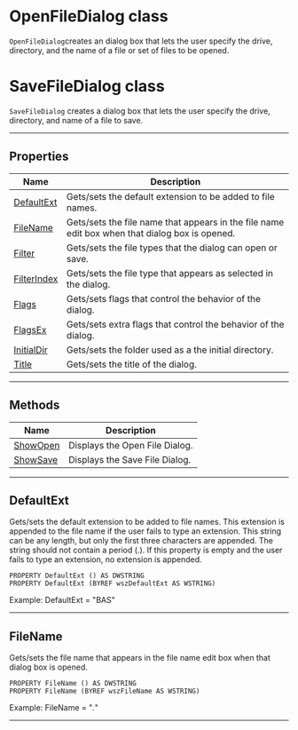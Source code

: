 # OpenFileDialog class

`OpenFileDialog`creates an dialog box that lets the user specify the drive, directory, and the name of a file or set of files to be opened.

# SaveFileDialog class

`SaveFileDialog` creates a dialog box that lets the user specify the drive, directory, and name of a file to save.

---

## Properties

| Name       | Description |
| ---------- | ----------- |
| [DefaultExt](#defaultext) | Gets/sets the default extension to be added to file names. |
| [FileName](#filename) | Gets/sets the file name that appears in the file name edit box when that dialog box is opened. |
| [Filter](#filter) | Gets/sets the file types that the dialog can open or save. |
| [FilterIndex](#filterindex) | Gets/sets the file type that appears as selected in the dialog. |
| [Flags](#flags) | Gets/sets flags that control the behavior of the dialog. |
| [FlagsEx](#flagsex) | Gets/sets extra flags that control the behavior of the dialog. |
| [InitialDir](#initialdir) | Gets/sets the folder used as a the initial directory. |
| [Title](#title) | Gets/sets the title of the dialog. |

---

## Methods

| Name       | Description |
| ---------- | ----------- |
| [ShowOpen](#showopen) | Displays the Open File Dialog. |
| [ShowSave](#showsave) | Displays the Save File Dialog. |

---

## <a name="defaultext"></a>DefaultExt

Gets/sets the default extension to be added to file names. This extension is appended to the file name if the user fails to type an extension. This string can be any length, but only the first three characters are appended. The string should not contain a period (.). If this property is empty and the user fails to type an extension, no extension is appended.

```
PROPERTY DefaultExt () AS DWSTRING
PROPERTY DefaultExt (BYREF wszDefaultExt AS WSTRING)
```
Example: DefaultExt = "BAS"

---

## <a name="filename"></a>FileName

Gets/sets the file name that appears in the file name edit box when that dialog box is opened.

```
PROPERTY FileName () AS DWSTRING
PROPERTY FileName (BYREF wszFileName AS WSTRING)
```
Example: FileName = "*.*"

---
